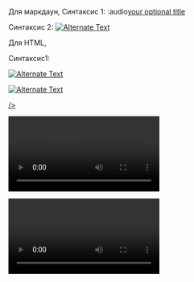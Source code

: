 Для маркдаун,
Синтаксис 1:
:audio[your optional title](
video.MP4)

Синтаксис 2:
[![Alternate Text]({image-url})]({"file:///C:/Users/Vladi/Anaconda/ansel/test1/video.MP4"} "Link Title")

Для HTML,

Синтаксис1:

<a href="{video-url}" title="Link Title"><img src="{image-url}" alt="Alternate Text" /></a>

<a href={file://localhost/C:/Users/Vladi/Anaconda/ansel/test1/video.MP4} title=file://localhost/C:/Users/Vladi/Anaconda/ansel/test1/video.MP4><img src="{C:/Users/Vladi/Anaconda/ansel/test1/video.MP4}" alt="Alternate Text" /></a>

<a href={C:/Users/Vladi/Anaconda/ansel/test1/video.MP4} title="C:/Users/Vladi/Anaconda/ansel/test1/video.MP4">/></a>

<video src="video.MP4" controls title="Title"></video>

<video src="video.MP4"  autoplay="autoplay" unmute = "" controls title="Title"></video>